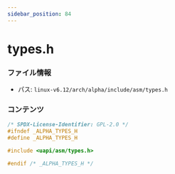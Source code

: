 ```yaml
---
sidebar_position: 84
---
```

# types.h

### ファイル情報

- パス: `linux-v6.12/arch/alpha/include/asm/types.h`

### コンテンツ

```h
/* SPDX-License-Identifier: GPL-2.0 */
#ifndef _ALPHA_TYPES_H
#define _ALPHA_TYPES_H

#include <uapi/asm/types.h>

#endif /* _ALPHA_TYPES_H */

```
